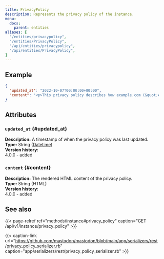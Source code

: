 ```yaml
---
title: PrivacyPolicy
description: Represents the privacy policy of the instance.
menu:
  docs:
    parent: entities
aliases: [
  "/entities/privacypolicy",
  "/entities/PrivacyPolicy",
  "/api/entities/privacypolicy",
  "/api/entities/PrivacyPolicy",
]
---
```


## Example

```json
{
  "updated_at": "2022-10-07T00:00:00+00:00",
  "content": "<p>This privacy policy describes how example.com (&quot;example.com&quot;, &quot;we&quot;, &quot;us&quot;) collects,\nprotects and uses the personally identifiable information you may provide\nthrough the example.com website or its API.</p>\n\n<h1>What information do we collect?</h1>\n\n<ul>\n<li><strong>Basic account information</strong>: If you register on this server, you may be\nasked to enter a username, an e-mail address and a password.</li>\n<li><strong>Posts, following and other public information</strong>: The list of people you\nfollow is listed publicly, the same is true for your followers.</li>\n<li><strong>Direct and followers-only posts</strong>: All posts are stored and processed on the\nserver. You may\ntoggle an option to approve and reject new followers manually in the settings.\n<strong>Please keep in mind that the operators of the server and any receiving\nserver may view such messages</strong>, and that recipients may screenshot, copy or\notherwise re-share them. <strong>Do not share any sensitive information over\nMastodon.</strong></li>\n<li><strong>IPs and other metadata</strong>: When you log in, we record the IP address you log\nin from, as well as the name of your browser application.</li>\n</ul>\n\n<hr>\n\n<p>This document is CC-BY-SA. Originally adapted from the <a href=\"https://github.com/discourse/discourse\">Discourse privacy\npolicy</a>.</p>\n"
}
```

## Attributes

### `updated_at` {#updated_at}

**Description:** A timestamp of when the privacy policy was last updated.\
**Type:** String ([Datetime](/api/datetime-format#datetime))\
**Version history:**\
4.0.0 - added

### `content` {#content}

**Description:** The rendered HTML content of the privacy policy.\
**Type:** String (HTML)\
**Version history:**\
4.0.0 - added

## See also

{{< page-relref ref="methods/instance#privacy_policy" caption="GET /api/v1/instance/privacy_policy" >}}

{{< caption-link url="https://github.com/mastodon/mastodon/blob/main/app/serializers/rest/privacy_policy_serializer.rb" caption="app/serializers/rest/privacy_policy_serializer.rb" >}}